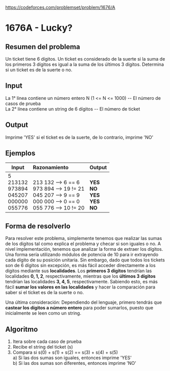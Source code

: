 https://codeforces.com/problemset/problem/1676/A

# 1676A - Lucky?

## Resumen del problema
Un ticket tiene 6 dígitos. Un ticket es considerado de la suerte si la suma de los primeros 3 dígitos es igual a la suma de los últimos 3 dígitos. Determina si un ticket es de la suerte o no.

## Input
La 1° línea contiene un número entero N (1 <= N <= 1000) -- El número de casos de prueba \
La 2° línea contiene un string de 6 dígitos -- El número de ticket

## Output
Imprime 'YES' si el ticket es de la suerte, de lo contrario, imprime 'NO'

## Ejemplos
| Input             | Razonamiento  | Output    |
| ----------------- | :------------ | --------- |
| 5 <br> 213132 <br> 973894 <br> 045207 <br> 000000 <br> 055776 | <br> 213 132 --> 6 == 6 <br> 973 894 --> 19 != 21 <br> 045 207 --> 9 == 9 <br> 000 000 --> 0 == 0 <br> 055 776 --> 10 != 20  | <br> **YES** <br> **NO** <br> **YES** <br> **YES** <br> **NO** |

## Forma de resolverlo
Para resolver este problema, simplemente tenemos que realizar las sumas de los dígitos tal como explica el problema y checar si son iguales o no. 
A nivel implementación, tenemos que analizar la forma de extraer los dígitos. Una forma sería utilizando módulos de potencia de 10 para ir extrayendo cada dígito de su posición unitaria. Sin embargo, dado que todos los tickets son de 6 dígitos sin excepción, es más fácil acceder directamente a los dígitos mediante sus **localidades**. Los **primeros 3 dígitos** tendrían las localidades **0, 1, 2**, respectivamente, mientras que los **últimos 3 dígitos** tendrían las localidades **3, 4, 5**, respectivamente. Sabiendo esto, es más fácil **sumar los valores en las localidades** y hacer la comparación para saber si el ticket es de la suerte o no. 

Una última consideración: Dependiendo del lenguaje, primero tendrás que **castear los dígitos a número entero** para poder sumarlos, puesto que inicialmente se leen como un string.

## Algoritmo
1) Itera sobre cada caso de prueba
2) Recibe el string del ticket (s)
3) Compara si s(0) + s(1) + s(2) == s(3) + s(4) + s(5) \
a) Si las dos sumas son iguales, entonces imprime 'YES' \
b) Si las dos sumas son diferentes, entonces imprime 'NO'
